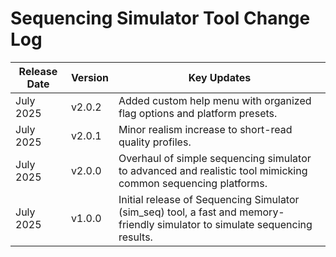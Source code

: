 # Sequencing Simulator Tool Change Log

| Release Date | Version | Key Updates |
|--------------|---------|-------------|
| July 2025    | v2.0.2  | Added custom help menu with organized flag options and platform presets. |
| July 2025    | v2.0.1  | Minor realism increase to short-read quality profiles. |
| July 2025    | v2.0.0  | Overhaul of simple sequencing simulator to advanced and realistic tool mimicking common sequencing platforms. |
| July 2025    | v1.0.0  | Initial release of Sequencing Simulator (sim_seq) tool, a fast and memory-friendly simulator to simulate sequencing results. |
